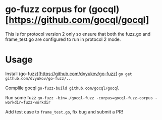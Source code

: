 go-fuzz corpus for (gocql)[https://github.com/gocql/gocql]
===========

This is for protocol version 2 only so ensure that both the fuzz.go and frame_test.go are configured to run in protocol 2 mode.

Usage
====

Install (go-fuzz)[https://github.com/dvyukov/go-fuzz]
`go get github.com/dvyukov/go-fuzz/...`

Complile gocql
`go-fuzz-build github.com/gocql/gocql`

Run some fuzz
`go-fuzz -bin=./gocql-fuzz -corpus=gocql-fuzz-corpus -workdir=fuzz-workdir`

Add test case to `frame_test.go`, fix bug and submit a PR!